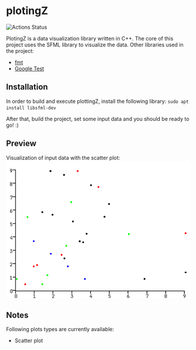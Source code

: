 # plotingZ
![Actions Status](https://github.com/zpervan/plotingZ/workflows/CI/badge.svg)

PlotingZ is a data visualization library written in C++. The core of this project uses the SFML library to visualize the data.
Other libraries used in the project:
- [fmt](https://github.com/fmtlib/fmt)
- [Google Test](https://github.com/google/googletest)

## Installation
In order to build and execute plottingZ, install the following library:
`sudo apt install libsfml-dev` 

After that, build the project, set some input data and you should be ready to go! :)

## Preview
Visualization of input data with the scatter plot:
![](Preview/scatter_plot_preview.png)

## Notes
Following plots types are currently available:
* Scatter plot

